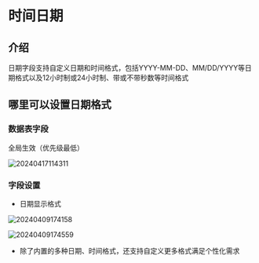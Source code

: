# 时间日期

## 介绍

日期字段支持自定义日期和时间格式，包括YYYY-MM-DD、MM/DD/YYYY等日期格式以及12小时制或24小时制、带或不带秒数等时间格式
## 哪里可以设置日期格式

### 数据表字段

全局生效（优先级最低）

![20240417114311](https://nocobase-docs.oss-cn-beijing.aliyuncs.com/20240417114311.png)
### 字段设置

- 日期显示格式

![20240409174158](https://nocobase-docs.oss-cn-beijing.aliyuncs.com/20240409174158.png)

![20240409174559](https://nocobase-docs.oss-cn-beijing.aliyuncs.com/20240409174559.png)

- 除了内置的多种日期、时间格式，还支持自定义更多格式满足个性化需求
